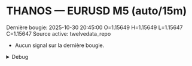 # THANOS — EURUSD M5 (auto/15m)
Dernière bougie: 2025-10-30 20:45:00  O=1.15649  H=1.15649  L=1.15647  C=1.15647
Source active: twelvedata_repo

- Aucun signal sur la dernière bougie.

<details><summary>Debug</summary>

- TD_API_KEY manquant.

</details>